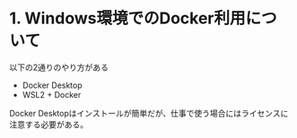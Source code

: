 # 1. Windows環境でのDocker利用について

以下の2通りのやり方がある

* Docker Desktop
* WSL2 + Docker

Docker Desktopはインストールが簡単だが、仕事で使う場合にはライセンスに注意する必要がある。
